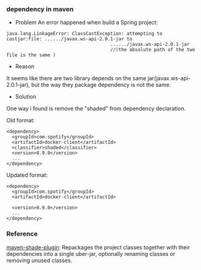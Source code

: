 ### dependency in maven 

- Problem 
An error happened when build a Spring project:
``` shell
java.lang.LinkageError: ClassCastException: attempting to castjar:file: ....../javax.ws-api-2.0.1-jar to 
                                      ....../javax.ws-api-2.0.1-jar  
                                      //(the absolute path of the two file is the same )
```

- Reason

It seems like there are two library depends on the same jar(javax.ws-api-2.0.1-jar), but the way they package dependency is not the same.

- Solution 

One way i found is remove the "shaded" from dependency declaration.

Old format:
```
<dependency>
  <groupId>com.spotify</groupId>
  <artifactId>docker-client</artifactId>
  <classifier>shaded</classifier>
  <version>8.9.0</version>
  ...
</dependency>
```

Updated format:
```
<dependency>
  <groupId>com.spotify</groupId>
  <artifactId>docker-client</artifactId>

  <version>8.9.0</version>
  ...
</dependency>
```

### Reference 
[maven-shade-plugin](https://mvnrepository.com/artifact/org.apache.maven.plugins/maven-shade-plugin):
Repackages the project classes together with their dependencies into a single uber-jar, optionally renaming classes or removing unused classes.

